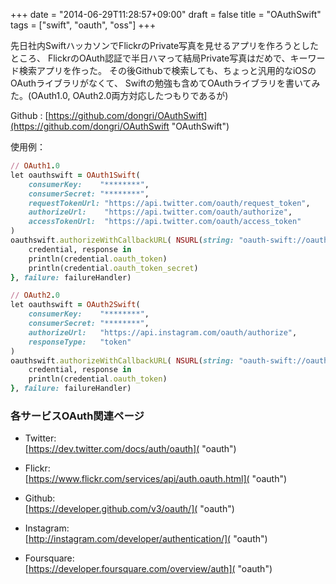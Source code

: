 +++
date = "2014-06-29T11:28:57+09:00"
draft = false
title = "OAuthSwift"
tags = ["swift", "oauth", "oss"]
+++

先日社内SwiftハッカソンでFlickrのPrivate写真を見せるアプリを作ろうとしたところ、
FlickrのOAuth認証で半日ハマって結局Private写真はだめで、キーワード検索アプリを作った。
その後Githubで検索しても、ちょっと汎用的なiOSのOAuthライブラリがなくて、
Swiftの勉強も含めてOAuthライブラリを書いてみた。(OAuth1.0, OAuth2.0両方対応したつもりであるが)

Github : [https://github.com/dongri/OAuthSwift](https://github.com/dongri/OAuthSwift "OAuthSwift")

使用例：

```ruby
// OAuth1.0
let oauthswift = OAuth1Swift(
    consumerKey:    "********",
    consumerSecret: "********",
    requestTokenUrl: "https://api.twitter.com/oauth/request_token",
    authorizeUrl:    "https://api.twitter.com/oauth/authorize",
    accessTokenUrl:  "https://api.twitter.com/oauth/access_token"
)
oauthswift.authorizeWithCallbackURL( NSURL(string: "oauth-swift://oauth-callback/twitter"), success: {
    credential, response in
    println(credential.oauth_token)
    println(credential.oauth_token_secret)
}, failure: failureHandler)

// OAuth2.0
let oauthswift = OAuth2Swift(
    consumerKey:    "********",
    consumerSecret: "********",
    authorizeUrl:   "https://api.instagram.com/oauth/authorize",
    responseType:   "token"
)
oauthswift.authorizeWithCallbackURL( NSURL(string: "oauth-swift://oauth-callback/instagram"), scope: "likes+comments", state:"INSTAGRAM", success: {
    credential, response in
    println(credential.oauth_token)
}, failure: failureHandler)

```


### 各サービスOAuth関連ページ

* Twitter:   
  [https://dev.twitter.com/docs/auth/oauth]( "oauth")

* Flickr:  
  [https://www.flickr.com/services/api/auth.oauth.html]( "oauth")

* Github:  
  [https://developer.github.com/v3/oauth/]( "oauth")

* Instagram:  
  [http://instagram.com/developer/authentication/]( "oauth")

* Foursquare:  
  [https://developer.foursquare.com/overview/auth]( "oauth")

